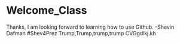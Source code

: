 # Welcome_Class
Thanks, I am looking forward to learning how to use Github. -Shevin Dafman
#Shev4Prez
Trump,Trump,trump,trump
 CVGgdlkj.kh
